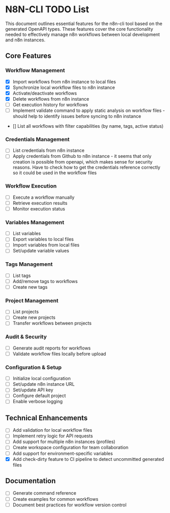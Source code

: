 # N8N-CLI TODO List

This document outlines essential features for the n8n-cli tool based on the generated OpenAPI types. These features cover the core functionality needed to effectively manage n8n workflows between local development and n8n instances.

## Core Features

### Workflow Management

- [x] Import workflows from n8n instance to local files
- [x] Synchronize local workflow files to n8n instance
- [x] Activate/deactivate workflows
- [x] Delete workflows from n8n instance
- [ ] Get execution history for workflows
- [ ] Implement validate command to apply static analysis on workflow files - should help to identify issues before syncing to n8n instance
- [] List all workflows with filter capabilities (by name, tags, active status)

### Credentials Management

- [ ] List credentials from n8n instance
- [ ] Apply credentials from Github to n8n instance - it seems that only creation is possible from openapi, which makes sense for security reasons. Have to check how to get the credentials reference correctly so it could be used in the workflow files

### Workflow Execution

- [ ] Execute a workflow manually
- [ ] Retrieve execution results
- [ ] Monitor execution status

### Variables Management

- [ ] List variables
- [ ] Export variables to local files
- [ ] Import variables from local files
- [ ] Set/update variable values

### Tags Management

- [ ] List tags
- [ ] Add/remove tags to workflows
- [ ] Create new tags

### Project Management

- [ ] List projects
- [ ] Create new projects
- [ ] Transfer workflows between projects

### Audit & Security

- [ ] Generate audit reports for workflows
- [ ] Validate workflow files locally before upload

### Configuration & Setup

- [ ] Initialize local configuration
- [ ] Set/update n8n instance URL
- [ ] Set/update API key
- [ ] Configure default project
- [ ] Enable verbose logging

## Technical Enhancements

- [ ] Add validation for local workflow files
- [ ] Implement retry logic for API requests
- [ ] Add support for multiple n8n instances (profiles)
- [ ] Create workspace configuration for team collaboration
- [ ] Add support for environment-specific variables
- [x] Add check-dirty feature to CI pipeline to detect uncommitted generated files

## Documentation

- [ ] Generate command reference
- [ ] Create examples for common workflows
- [ ] Document best practices for workflow version control
